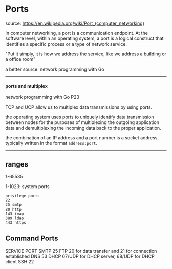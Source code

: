# Ports

source: <https://en.wikipedia.org/wiki/Port_(computer_networking)>

In computer networking, a port is a communication endpoint.
At the software level, within an operating system, a port is a
logical construct that identifies a specific process or a type of
network service.

"Put it simply, it is how we address the service, like we address
a building or a office room"

a better source: network programming with Go

----
#### ports and multiplex

network programming with Go P23

TCP and UCP allow us to multiplex data transmissions by using ports.

the operating system uses ports  to uniquely identify data transmission between
nodes for the purposes of multiplexing the outgoing application data and
demultiplexing the incoming data back to the proper application.

the combination of an IP address and a port number is a socket address, typically
written in the format `address:port`.

----

## ranges

1-65535

1-1023: system ports

```text
privilege ports
22
25 smtp
80 http
143 imap
389 ldap
443 https
```

## Command Ports

SERVICE PORT
SMTP 25
FTP 20 for data transfer and 21 for connection established
DNS 53
DHCP 67/UDP for DHCP server, 68/UDP for DHCP client
SSH 22
